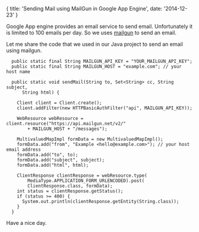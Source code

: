 {
  title: 'Sending Mail using MailGun in Google App Engine',
  date: '2014-12-23'
}

Google App engine provides an email service to send email.
Unfortunately it is limited to 100 emails per day.
So we uses [mailgun](http://www.mailgun.com/) to send an email.

Let me share the code that we used in our Java project to send an email using mailgun.

```
  public static final String MAILGUN_API_KEY = "YOUR_MAILGUN_API_KEY";
  public static final String MAILGUN_HOST = "example.com"; // your host name

  public static void sendMail(String to, Set<String> cc, String subject,
      String html) {

    Client client = Client.create();
    client.addFilter(new HTTPBasicAuthFilter("api", MAILGUN_API_KEY));

    WebResource webResource = client.resource("https://api.mailgun.net/v2/"
        + MAILGUN_HOST + "/messages");

    MultivaluedMapImpl formData = new MultivaluedMapImpl();
    formData.add("from", "Example <hello@example.com>"); // your host email address
    formData.add("to", to);
    formData.add("subject", subject);
    formData.add("html", html);

    ClientResponse clientResponse = webResource.type(
        MediaType.APPLICATION_FORM_URLENCODED).post(
        ClientResponse.class, formData);
    int status = clientResponse.getStatus();
    if (status >= 400) {
      System.out.println(clientResponse.getEntity(String.class));
    }
  }
```

Have a nice day.





